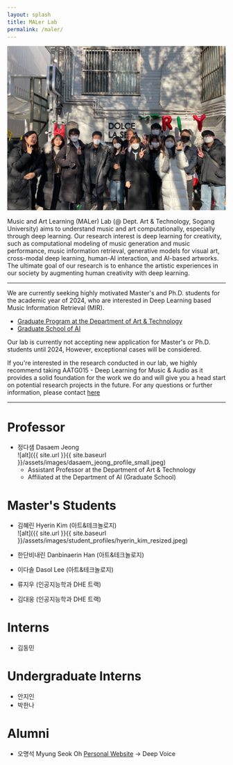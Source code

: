 ```yaml
---
layout: splash
title: MALer Lab
permalink: /maler/
---
```

[<img src="/assets/images/lab_members2022.jpg" width="600"/>](image.png)


Music and Art Learning (MALer) Lab (@ Dept. Art & Technology, Sogang University) aims to understand music and art computationally, especially through deep learning. Our research interest is deep learning for creativity, such as computational modeling of music generation and music performance, music information retrieval, generative models for visual art, cross-modal deep learning, human-AI interaction, and AI-based artworks. The ultimate goal of our research is to enhance the artistic experiences in our society by augmenting human creativity with deep learning.

---
We are currently seeking highly motivated Master's and Ph.D. students for the academic year of 2024, who are interested in Deep Learning based Music Information Retrieval (MIR).

- [Graduate Program at the Department of Art & Technology](http://creative.sogang.ac.kr/at_graduate_20161017/)
- [Graduate School of AI](https://ai.sogang.ac.kr/ai/index_new.html)


Our lab is currently not accepting new application for Master's or Ph.D. students until 2024, However, exceptional cases will be considered. 

If you're interested in the research conducted in our lab, we highly recommend taking AATG015 - Deep Learning for Music & Audio as it provides a solid foundation for the work we do and will give you a head start on potential research projects in the future.
For any questions or further information, please contact [here](mailto:dasaemj@sogang.ac.kr)

---


# Professor
- 정다샘 Dasaem Jeong<br />
![alt]({{ site.url }}{{ site.baseurl }}/assets/images/dasaem_jeong_profile_small.jpeg) 
	- Assistant Professor at the Department of Art & Technology
	- Affiliated at the Department of AI (Graduate School)


# Master's Students

- 김혜린 Hyerin Kim (아트&테크놀로지) <br/>
![alt]({{ site.url }}{{ site.baseurl }}/assets/images/student_profiles/hyerin_kim_resized.jpeg) <br />

- 한단비내린 Danbinaerin Han (아트&테크놀로지)

- 이다솔 Dasol Lee (아트&테크놀로지)

- 류지우 (인공지능학과 DHE 트랙)

- 김대웅 (인공지능학과 DHE 트랙)


# Interns
- 김동민

# Undergraduate Interns
- 안지인
- 박한나

# Alumni
- 오명석 Myung Seok Oh [Personal Website](https://hearenzo.com/) -> Deep Voice <br />
